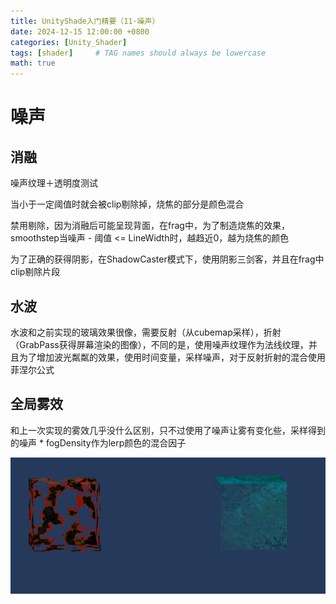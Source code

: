 ```yaml
---
title: UnityShade入门精要（11·噪声）
date: 2024-12-15 12:00:00 +0800
categories: [Unity_Shader]
tags: [shader]     # TAG names should always be lowercase
math: true
---
```

# 噪声

## 消融

噪声纹理＋透明度测试

当小于一定阈值时就会被clip剔除掉，烧焦的部分是颜色混合

禁用剔除，因为消融后可能呈现背面，在frag中，为了制造烧焦的效果，smoothstep当噪声 - 阈值 <= LineWidth时，越趋近0，越为烧焦的颜色

为了正确的获得阴影，在ShadowCaster模式下，使用阴影三剑客，并且在frag中clip剔除片段
## 水波
水波和之前实现的玻璃效果很像，需要反射（从cubemap采样），折射（GrabPass获得屏幕渲染的图像），不同的是，使用噪声纹理作为法线纹理，并且为了增加波光粼粼的效果，使用时间变量，采样噪声，对于反射折射的混合使用菲涅尔公式

## 全局雾效

和上一次实现的雾效几乎没什么区别，只不过使用了噪声让雾有变化些，采样得到的噪声 * fogDensity作为lerp颜色的混合因子

![1734281863917](/assets/img/blog/unityshader/消融，水.png)